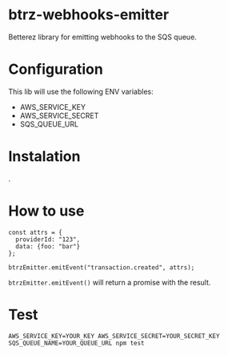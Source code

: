 # btrz-webhooks-emitter

Betterez library for emitting webhooks to the SQS queue.

# Configuration
This lib will use the following ENV variables:
  * AWS_SERVICE_KEY
  * AWS_SERVICE_SECRET
  * SQS_QUEUE_URL

# Instalation
.
# How to use

    const attrs = {
      providerId: "123",
      data: {foo: "bar"}
    };

    btrzEmitter.emitEvent("transaction.created", attrs);

`btrzEmitter.emitEvent()` will return a promise with the result.

# Test
`AWS_SERVICE_KEY=YOUR_KEY AWS_SERVICE_SECRET=YOUR_SECRET_KEY SQS_QUEUE_NAME=YOUR_QUEUE_URL npm test`
